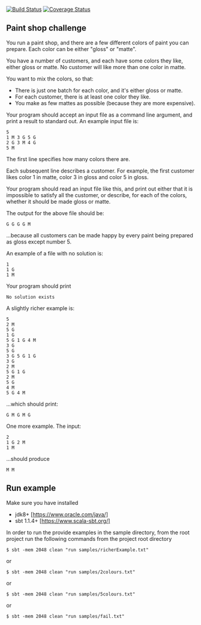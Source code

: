 [![Build Status](https://travis-ci.org/globulon/paintshop.svg?branch=master)](https://travis-ci.org/globulon/paintshop)
[![Coverage Status](https://coveralls.io/repos/github/globulon/paintshop/badge.svg?branch=master)](https://coveralls.io/github/globulon/paintshop?branch=master)

## Paint shop challenge

You run a paint shop, and there are a few different colors of paint you can prepare.  Each color can be either "gloss" or "matte".

You have a number of customers, and each have some colors they like, either gloss or matte.  No customer will like more than one color in matte.

You want to mix the colors, so that:
   * There is just one batch for each color, and it's either gloss or matte.
   * For each customer, there is at least one color they like.
   * You make as few mattes as possible (because they are more expensive).

Your program should accept an input file as a command line argument, and print a result to standard out.  An example input file is:

```
5
1 M 3 G 5 G
2 G 3 M 4 G
5 M
```

The first line specifies how many colors there are.

Each subsequent line describes a customer.  For example, the first customer likes color 1 in matte, color 3 in gloss and color 5 in gloss.

Your program should read an input file like this, and print out either that it is impossible to satisfy all the customer, or describe, for each of the colors, whether it should be made gloss or matte.

The output for the above file should be:

`G G G G M`

...because all customers can be made happy by every paint being prepared as gloss except number 5.

An example of a file with no solution is:

```
1
1 G
1 M
```

Your program should print

`No solution exists`

A slightly richer example is:

```
5
2 M
5 G
1 G
5 G 1 G 4 M
3 G
5 G
3 G 5 G 1 G
3 G
2 M
5 G 1 G
2 M
5 G
4 M
5 G 4 M
```

...which should print:

`G M G M G`

One more example.  The input:

```
2
1 G 2 M
1 M
```

...should produce

`M M`


## Run example

Make sure you have installed 
* jdk8+ [https://www.oracle.com/java/]
* sbt 1.1.4+  [https://www.scala-sbt.org/]

In order to run the provide examples in the sample directory, from the root project run the following commands
from the project root directory

```
$ sbt -mem 2048 clean "run samples/richerExample.txt"
```

or

```
$ sbt -mem 2048 clean "run samples/2colours.txt"
```

or

```
$ sbt -mem 2048 clean "run samples/5colours.txt"
```

or 

```
$ sbt -mem 2048 clean "run samples/fail.txt"
```
